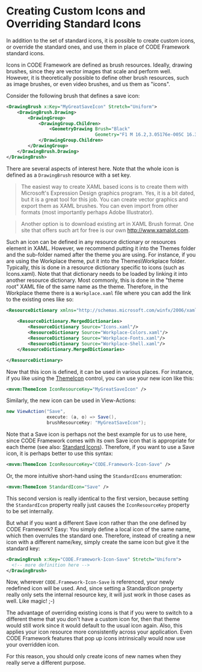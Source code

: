 # Creating Custom Icons and Overriding Standard Icons

In addition to the set of standard icons, it is possible to create custom icons, or override the standard ones, and use them in place of CODE Framework standard icons.

Icons in CODE Framework are defined as brush resources. Ideally, drawing brushes, since they are vector images that scale and perform well. However, it is theoretically possible to define other brush resources, such as image brushes, or even video brushes, and us them as "icons".

Consider the following brush that defines a save icon:

```xml
<DrawingBrush x:Key="MyGreatSaveIcon" Stretch="Uniform">
    <DrawingBrush.Drawing>
        <DrawingGroup>
            <DrawingGroup.Children>
                <GeometryDrawing Brush="Black" 
                                 Geometry="F1 M 16.2,3.05176e-005C 16.3375,3.05176e-005 16.4646,0.0245056 16.5812,0.0734558C 16.6979,0.122406 16.8021,0.190643 16.8937,0.278168C 16.9854,0.365662 17.0573,0.468262 17.1094,0.585968C 17.1615,0.703705 17.1875,0.830231 17.1875,0.965668L 17.1875,16.2594C 17.1875,16.3969 17.1615,16.5255 17.1094,16.6454C 17.0573,16.7651 16.9854,16.8693 16.8937,16.9579C 16.8021,17.0464 16.6979,17.1146 16.5812,17.1625C 16.4646,17.2104 16.3375,17.2344 16.2,17.2344L 13.3688,17.2344L 13.3688,12C 13.3688,11.8584 13.3182,11.7386 13.2172,11.6407C 13.1161,11.5428 13.001,11.4938 12.8719,11.4938L 4.28749,11.4938C 4.14375,11.4938 4.02292,11.5428 3.925,11.6407C 3.82709,11.7386 3.77812,11.8584 3.77812,12L 3.77812,17.2344L 0.965622,17.2344C 0.830208,17.2344 0.703644,17.2104 0.585938,17.1625C 0.468231,17.1146 0.365616,17.0464 0.278122,16.9579C 0.19062,16.8693 0.122391,16.7651 0.0734329,16.6454C 0.0244751,16.5255 0,16.3969 0,16.2594L 0,0.965668C 0,0.692719 0.0927124,0.463593 0.278122,0.278168C 0.463539,0.0927429 0.692703,3.05176e-005 0.965622,3.05176e-005L 16.2,3.05176e-005 Z M 14.325,2.41254C 14.325,2.27505 14.276,2.15891 14.1781,2.06412C 14.0802,1.96933 13.9604,1.92191 13.8187,1.92191L 3.32813,1.92191C 3.18645,1.92191 3.06822,1.96933 2.97343,2.06412C 2.87864,2.15891 2.83125,2.27505 2.83125,2.41254L 2.83125,6.20941C 2.83125,6.34689 2.87864,6.46304 2.97343,6.55783C 3.06822,6.65262 3.18645,6.70004 3.32813,6.70004L 13.8187,6.70004C 13.9604,6.70004 14.0802,6.65262 14.1781,6.55783C 14.276,6.46304 14.325,6.34689 14.325,6.20941L 14.325,2.41254 Z M 8.575,17.2344L 5.70313,17.2344L 5.70313,14.3657L 8.575,14.3657L 8.575,17.2344 Z "/>
            </DrawingGroup.Children>
        </DrawingGroup>
    </DrawingBrush.Drawing>
</DrawingBrush>
```

There are several aspects of interest here. Note that the whole icon is defined as a ```DrawingBrush``` resource with a set key. 

> The easiest way to create XAML based icons is to create them with Microsoft's Expression Design graphics program. Yes, it is a bit dated, but it is a great tool for this job. You can create vector graphics and export them as XAML brushes. You can even import from other formats (most importantly perhaps Adobe Illustrator).

> Another option is to download existing art in XAML Brush format. One site that offers such art for free is our own http://www.xamalot.com.

Such an icon can be defined in any resource dictionary or resources element in XAML. However, we recommend putting it into the Themes folder and the sub-folder named after the theme you are using. For instance, if you are using the Workplace theme, put it into the Themes\Workplace folder. Typically, this is done in a resource dictionary specific to icons (such as Icons.xaml). Note that that dictionary needs to be loaded by linking it into another resource dictionary. Most commonly, this is done in the "theme root" XAML file of the same name as the theme. Therefore, in the Workplace theme there is a ```Workplace.xaml``` file where you can add the link to the existing ones like so:

```xml
<ResourceDictionary xmlns="http://schemas.microsoft.com/winfx/2006/xaml/presentation" xmlns:x="http://schemas.microsoft.com/winfx/2006/xaml">
    
    <ResourceDictionary.MergedDictionaries>
        <ResourceDictionary Source="Icons.xaml"/>
        <ResourceDictionary Source="Workplace-Colors.xaml"/>
        <ResourceDictionary Source="Workplace-Fonts.xaml"/>
        <ResourceDictionary Source="Workplace-Shell.xaml"/>
    </ResourceDictionary.MergedDictionaries>

</ResourceDictionary>
```

Now that this icon is defined, it can be used in various places. For instance, if you like using the [ThemeIcon](Icons-Theme-Icons) control, you can use your new icon like this:

```xml
<mvvm:ThemeIcon IconResourceKey="MyGreatSaveIcon" />
```

Similarly, the new icon can be used in View-Actions:

```cs
new ViewAction("Save",
               execute: (a, o) => Save(), 
               brushResourceKey: "MyGreatSaveIcon");
```

Note that a Save icon is perhaps not the best example for us to use here, since CODE Framework comes with its own Save icon that is appropriate for each theme (see also: [Standard Icons](Theme-Standard-Icon-Resources)). Therefore, if you want to use a Save icon, it is perhaps better to use this syntax:

```xml
<mvvm:ThemeIcon IconResourceKey="CODE.Framework-Icon-Save" />
```

Or, the more intuitive short-hand using the ```StandardIcons``` enumeration:

```xml
<mvvm:ThemeIcon StandardIcon="Save" />
```

This second version is really identical to the first version, because setting the ```StandardIcon``` property really just causes the ```IconResourceKey``` property to be set internally.

But what if you want a different Save icon rather than the one defined by CODE Framework? Easy: You simply define a local icon of the same name, which then overrules the standard one. Therefore, instead of creating a new icon with a different name/key, simply create the same icon but give it the standard key:

```xml
<DrawingBrush x:Key="CODE.Framework-Icon-Save" Stretch="Uniform">
  <!-- more definition here -->
</DrawingBrush>
```

Now, wherever ```CODE.Framework-Icon-Save``` is referenced, your newly redefined icon will be used. And, since setting a StandardIcon property really only sets the internal resource key, it will just work in those cases as well. Like magic! ;-)

The advantage of overriding existing icons is that if you were to switch to a different theme that you don't have a custom icon for, then that theme would still work since it would default to the usual icon again. Also, this applies your icon resource more consistently across your application. Even CODE Framework features that pop up icons intrinsically would now use your overridden icon.

For this reason, you should only create icons of new names when they really serve a different purpose. 